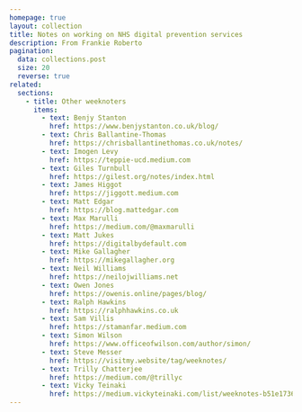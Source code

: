 ```yaml
---
homepage: true
layout: collection
title: Notes on working on NHS digital prevention services
description: From Frankie Roberto
pagination:
  data: collections.post
  size: 20
  reverse: true
related:
  sections:
    - title: Other weeknoters
      items:
        - text: Benjy Stanton
          href: https://www.benjystanton.co.uk/blog/
        - text: Chris Ballantine‑Thomas
          href: https://chrisballantinethomas.co.uk/notes/
        - text: Imogen Levy
          href: https://teppie-ucd.medium.com
        - text: Giles Turnbull
          href: https://gilest.org/notes/index.html
        - text: James Higgot
          href: https://jiggott.medium.com
        - text: Matt Edgar
          href: https://blog.mattedgar.com
        - text: Max Marulli
          href: https://medium.com/@maxmarulli
        - text: Matt Jukes
          href: https://digitalbydefault.com
        - text: Mike Gallagher
          href: https://mikegallagher.org
        - text: Neil Williams
          href: https://neilojwilliams.net
        - text: Owen Jones
          href: https://owenis.online/pages/blog/
        - text: Ralph Hawkins
          href: https://ralphhawkins.co.uk
        - text: Sam Villis
          href: https://stamanfar.medium.com
        - text: Simon Wilson
          href: https://www.officeofwilson.com/author/simon/
        - text: Steve Messer
          href: https://visitmy.website/tag/weeknotes/
        - text: Trilly Chatterjee
          href: https://medium.com/@trillyc
        - text: Vicky Teinaki
          href: https://medium.vickyteinaki.com/list/weeknotes-b51e1736a091
---
```


